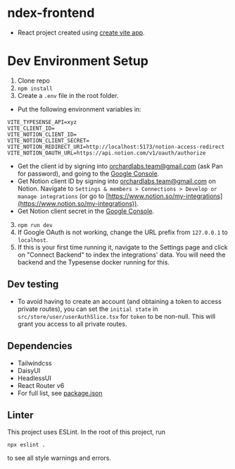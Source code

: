 # ndex-frontend

- React project created using [create vite app](https://vitejs.dev/).

# Dev Environment Setup

1. Clone repo
2. `npm install`
3. Create a `.env` file in the root folder.

- Put the following environment variables in:

```
VITE_TYPESENSE_API=xyz
VITE_CLIENT_ID=
VITE_NOTION_CLIENT_ID=
VITE_NOTION_CLIENT_SECRET=
VITE_NOTION_REDIRECT_URI=http://localhost:5173/notion-access-redirect
VITE_NOTION_OAUTH_URL=https://api.notion.com/v1/oauth/authorize
```

- Get the client id by signing into orchardlabs.team@gmail.com (ask Pan for password), and going to the [Google Console](https://console.cloud.google.com/apis/credentials).
- Get Notion client ID by signing into orchardlabs.team@gmail.com on Notion. Navigate to `Settings & members > Connections > Develop or manage integrations` (or go to [https://www.notion.so/my-integrations](https://www.notion.so/my-integrations)).
- Get Notion client secret in the [Google Console](https://console.cloud.google.com/apis/credentials).

3. `npm run dev`
4. If Google OAuth is not working, change the URL prefix from `127.0.0.1` to `localhost`.
5. If this is your first time running it, navigate to the Settings page and click on "Connect Backend" to index the integrations' data. You will need the backend and the Typesense docker running for this.

## Dev testing

- To avoid having to create an account (and obtaining a token to access private routes), you can set the `initial state` in `src/store/user/userAuthSlice.tsx` for `token` to be non-null. This will grant you access to all private routes.

## Dependencies

- Tailwindcss
- DaisyUI
- HeadlessUI
- React Router v6
- For full list, see [package.json](https://github.com/orchard-ai/ndex-frontend/blob/main/package.json)

## Linter

This project uses ESLint. In the root of this project, run

```
npx eslint .
```

to see all style warnings and errors.
